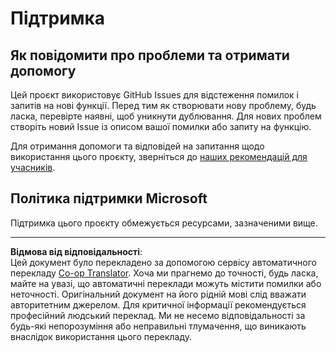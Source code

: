 <!--
CO_OP_TRANSLATOR_METADATA:
{
  "original_hash": "c9d207ff77b4bb46e46dc2b607a8ec1a",
  "translation_date": "2025-08-27T21:56:24+00:00",
  "source_file": "SUPPORT.md",
  "language_code": "uk"
}
-->
# Підтримка

## Як повідомити про проблеми та отримати допомогу  

Цей проєкт використовує GitHub Issues для відстеження помилок і запитів на нові функції. Перед тим як створювати нову проблему, будь ласка, перевірте наявні, щоб уникнути дублювання. Для нових проблем створіть новий Issue із описом вашої помилки або запиту на функцію.

Для отримання допомоги та відповідей на запитання щодо використання цього проєкту, зверніться до [наших рекомендацій для учасників](CONTRIBUTING.md).

## Політика підтримки Microsoft  

Підтримка цього проєкту обмежується ресурсами, зазначеними вище.

---

**Відмова від відповідальності**:  
Цей документ було перекладено за допомогою сервісу автоматичного перекладу [Co-op Translator](https://github.com/Azure/co-op-translator). Хоча ми прагнемо до точності, будь ласка, майте на увазі, що автоматичні переклади можуть містити помилки або неточності. Оригінальний документ на його рідній мові слід вважати авторитетним джерелом. Для критичної інформації рекомендується професійний людський переклад. Ми не несемо відповідальності за будь-які непорозуміння або неправильні тлумачення, що виникають внаслідок використання цього перекладу.